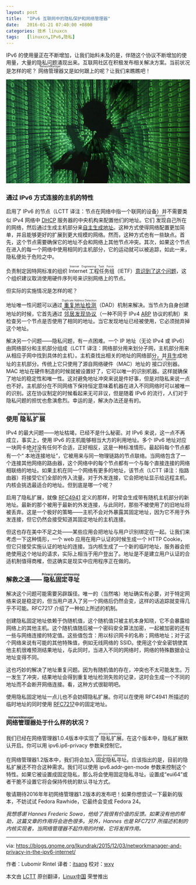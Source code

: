 ```yaml
---
layout: post
title:	"IPv6 互联网中的隐私保护和网络管理器"
date:	2016-01-21 07:40:00 +0800 
categories:	技术 linuxcn 
tags:	[linuxcn,IPv6,隐私]
---
```



IPv6 的使用量正在不断增加，让我们始料未及的是，伴随这个协议不断增加的使用量，大量的隐私问题涌现出来。互联网社区在积极发布相关解决方案。当前状况是怎样的呢？<ruby> 网络管理器 <rp>  （ </rp> <rt>  NetworkManager </rt> <rp>  ） </rp></ruby>又是如何跟上的呢？让我们来瞧瞧吧！


![](/Asserts/Images/album/201601/20/232424cjw6g1lgmacsgula.jpg)


### 通过 IPv6 方式连接的主机的特性


启用了 IPv6 的节点（LCTT 译注：节点在网络中指一个联网的设备）并不需要类似 IPv4 网络中 [DHCP](https://tools.ietf.org/html/rfc2132) 服务器的中央机构来配置他们的地址。它们<ruby> 发现 <rp>  （ </rp> <rt>  discover </rt> <rp>  ） </rp></ruby>自己所在的网络，然后通过生成主机部分来[自主生成地址](https://tools.ietf.org/html/rfc4862)。这种方式使得网络配置更加简单，并且能够更好的扩展到更大规模的网络。然而，这种方式也有一些缺点。首先，这个节点需要确保它的地址不会和网络上其他节点冲突。其次，如果这个节点在进入的每一个网络中使用相同的主机部分，它的运动就可以被追踪，如此一来，隐私便处于危险之中。


负责制定因特网标准的组织 <ruby> Internet 工程任务组 <rp>  （ </rp> <rt>  Internet Engineering Task Force </rt> <rp>  ） </rp></ruby>（IETF）[意识到了这个问题](https://tools.ietf.org/html/draft-iesg-serno-privacy-00)，这个组织建议取消使用硬件序列号来识别网络上的节点。


但实际的实施情况是怎样的呢？


地址唯一性问题可以通过<ruby> <a href="https://tools.ietf.org/html/rfc4862#section-5.4">  重复地址检测 </a> <rp>  （ </rp> <rt>  Duplicate Address Detection </rt> <rp>  ） </rp></ruby>（DAD）机制来解决。当节点为自身创建地址的时候，它首先通过<ruby> <a href="https://tools.ietf.org/html/rfc4861">  邻居发现协议 </a> <rp>  （ </rp> <rt>  Neighbor Discovery Protocol </rt> <rp>  ） </rp></ruby> （一种不同于 IPv4 [ARP](https://tools.ietf.org/html/rfc826) 协议的机制）来检查另一个节点是否使用了相同的地址。当它发现地址已经被使用，它必须抛弃掉这个地址。


解决另一个问题——隐私问题，有一点困难。一个 IP 地址（无论 IPv4 或 IPv6）由网络部分和主机部分组成（LCTT 译注：网络部分用来划分子网，主机部分用来从相应子网中找到具体的主机）。主机查找出相关的地址的网络部分，并且生成地址的主机部分。传统上它只使用了源自网络硬件（MAC）地址的<ruby> 接口识别器 <rp>  （ </rp> <rt>  Interface Identifier </rt> <rp>  ） </rp></ruby>。MAC 地址在硬件制造的时候就被设置好了，它可以唯一的识别机器。这样就确保了地址的稳定性和唯一性。这对避免地址冲突来说是件好事，但是对隐私来说一点也不好。主机部分在不同网络下保持恒定意味着机器在进入不同网络时可以被唯一的识别。这在协议制定的时候看起来无可非议，但是随着 IPv6 的流行，人们对于隐私问题的担忧也愈演愈烈。幸运的是，解决办法还是有的。


### 使用<ruby> 隐私扩展 <rp>  （ </rp> <rt>  privacy extensions </rt> <rp>  ） </rp></ruby>


IPv4 的最大问题——地址枯竭，已经不是什么秘密。对 IPv6 来说，这一点不再成立，事实上，使用 IPv6 的主机能够相当大方的利用地址。多个 IPv6 地址对应一块网卡绝对没有任何不合适，正好相反，这是一种标准情形。最起码每个节点都有一个“<ruby> 本地连接 <rp>  （ </rp> <rt>  link-local </rt> <rp>  ） </rp></ruby>地址”，它被用来与同一物理链路的节点联络。当网络包含了一个连接其他网络的路由器，这个网络中的每个节点都有一个与每个直接连接的网络相联络的地址。如果主机在同一个网络有更多的地址，该节点（LCTT 译注：指路由器）将接受它们全部的传入流量。对于外发连接，它会把地址显示给远程主机，内核会挑选最适合的地址。但到底是哪一个呢？


启用了隐私扩展，就像 [RFC4941](https://tools.ietf.org/html/rfc4941) 定义的那样，时常会生成带有随机主机部分的新地址。最新的那个被用于最新的外发连接，与此同时，那些不被使用了的旧地址将被丢弃。这是一个极好的策略——主机不会对外暴露其固定地址，因为它不用于外发连接，但它仍然会接受知道其固定地址的主机连接。


但这也存在美中不足之处——某些应用会把地址与用户识别绑定在一起。让我们来考虑一下这种情形，一个 web 应用在用户认证的时候生成一个 HTTP Cookie，但它只接受实施认证的地址的连接。当内核生成了一个新的临时地址，服务器会拒绝使用这个地址的请求，实际上相当于用户登出了。地址是不是建立用户认证的合适机制值得商榷，但这确实是现实中应用程序正在做的。


### 解救之道——<ruby> 隐私固定寻址 <rp>  （ </rp> <rt>  Privacy stable addressing </rt> <rp>  ） </rp></ruby>


解决这个问题可能需要另辟蹊径。唯一的（当然咯）地址确实有必要，对于特定网络来说是稳定的，但当用户进入了另一个网络后仍然会变，这样的话追踪就变得几乎不可能。RFC7217 介绍了一种如上所述的机制。


创建隐私固定地址依赖于伪随机值，这个随机值只被主机本身知晓，它不会暴露给网络上的其他主机。这个随机值随后被一个密码安全算法加密，一起被加密的还有一些与网络连接的特定值。这些值包含：用以标识网卡的名称；网络地址；对于这个网络来说有可能的其他特殊值，例如无线网络的 SSID。使用这个安全密钥使其他主机很难预测结果地址，与此同时，当进入不同的网络时，网络的特殊数据会让地址变得不同。


这也巧妙的解决了地址重复问题。因为有随机值的存在，冲突也不太可能发生。万一发生了冲突，结果地址会得到重复地址检测失败的记录，这时会生成一个不同的地址而不会断开网络连接。看，这种方式很聪明吧。


使用隐私固定地址一点儿也不会妨碍隐私扩展。你可以在使用 RFC4941 所描述的临时地址的同时使用 [RFC7217](https://tools.ietf.org/html/rfc7217)中的固定地址。


### <ruby> 网络管理器 <rp>  （ </rp> <rt>  NetworkManager </rt> <rp>  ） </rp></ruby>处于什么样的状况？


我们已经在网络管理器1.0.4版本中实现了<ruby> 隐私扩展 <rp>  （ </rp> <rt>  privacy extensions </rt> <rp>  ） </rp></ruby>。在这个版本中，隐私扩展默认开启。你可以用 ipv6.ip6-privacy 参数来控制它。


在网络管理器1.2版本中，我们将会加入<ruby> 固定隐私寻址 <rp>  （ </rp> <rt>  stable privacy addressing </rt> <rp>  ） </rp></ruby>。应该指出的是，目前的隐私扩展还不符合这种需求。我们可以使用 ipv6.addr-gen-mode 参数来控制这个特性。如果它被设置成固定隐私，那么将会使用固定隐私寻址。设置成“eui64”或者干脆不设置它将会保持传统的默认寻址方式。


敬请期待2016年年初网络管理器1.2版本的发布吧！如果你想尝试一下最新的版本，不妨试试 Fedora Rawhide，它最终会变成 Fedora 24。


*我想感谢 Hannes Frederic Sowa，他给了我很有价值的反馈。如果没有他的帮助，这篇文章的作用将会逊色很多。另外，Hannes 也是 RFC7217 所描述机制的内核实现者，当网络管理器不起作用的时候，它将发挥作用。*




---


via: <https://blogs.gnome.org/lkundrak/2015/12/03/networkmanager-and-privacy-in-the-ipv6-internet/>


作者：Lubomir Rintel 译者：[itsang](https://github.com/itsang) 校对：[wxy](https://github.com/wxy)


本文由 [LCTT](https://github.com/LCTT/TranslateProject) 原创翻译，[Linux中国](http://linux.cn/) 荣誉推出
